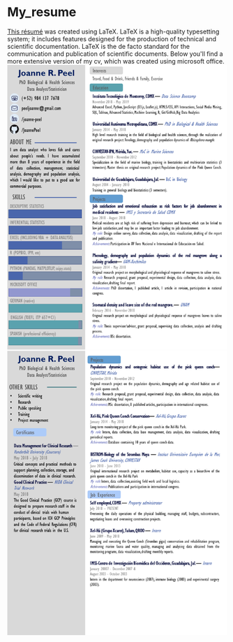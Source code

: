 # My_resume
[This résumé](https://github.com/JoannePeel/My_resume/blob/master/CV_Biol._Joanne_Peel.pdf) was created using LaTeX.
LaTeX is a high-quality typesetting system; it includes features designed for the production of technical and scientific documentation. LaTeX is the de facto standard for the communication and publication of scientific documents. 
Below you'll find a more extensive version of my cv, which was created using microsoft office.
![](https://github.com/JoannePeel/My_resume/blob/master/Diapositiva1.PNG)
![](https://github.com/JoannePeel/My_resume/blob/master/Diapositiva2.PNG)
